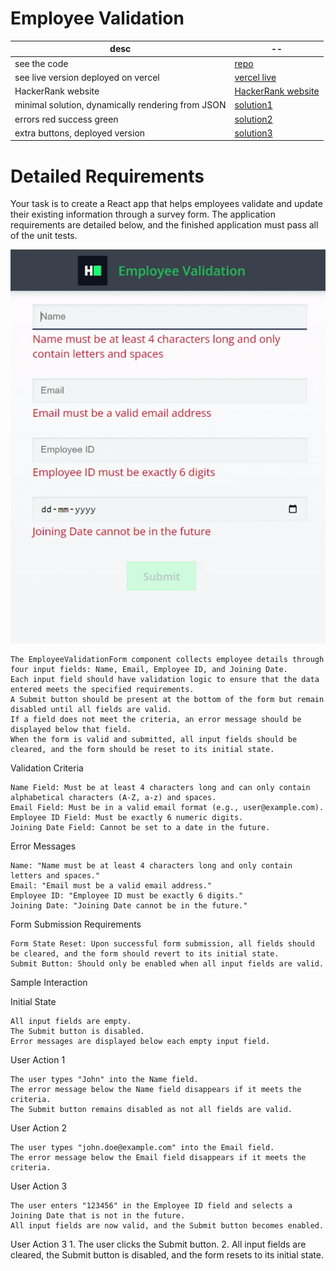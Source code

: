 # Employee Validation
|desc|--|
|--|--|
|see the code|[repo](https://github.com/attila5287/hackerrank-react-employee-validation) |
|see live version deployed on vercel|[vercel live](https://vercel.com/attila5287s-projects/hackerrank-react-employee-validation) |
|HackerRank website|[HackerRank website](https://www.hackerrank.com/challenges/employee-validation/) |
|minimal solution, dynamically rendering from JSON|[solution1](./solution1.md) |
|errors  red success green|[solution2](./solution2.md) |
|extra buttons, deployed version|[solution3](./solution3.md) |





# Detailed Requirements
Your task is to create a React app that helps employees validate and update their existing information through a survey form. The application requirements are detailed below, and the finished application must pass all of the unit tests.

![alt](./public/gif.gif)

    The EmployeeValidationForm component collects employee details through four input fields: Name, Email, Employee ID, and Joining Date.
    Each input field should have validation logic to ensure that the data entered meets the specified requirements.
    A Submit button should be present at the bottom of the form but remain disabled until all fields are valid.
    If a field does not meet the criteria, an error message should be displayed below that field.
    When the form is valid and submitted, all input fields should be cleared, and the form should be reset to its initial state.


Validation Criteria

    Name Field: Must be at least 4 characters long and can only contain alphabetical characters (A-Z, a-z) and spaces.
    Email Field: Must be in a valid email format (e.g., user@example.com).
    Employee ID Field: Must be exactly 6 numeric digits.
    Joining Date Field: Cannot be set to a date in the future.


Error Messages

    Name: "Name must be at least 4 characters long and only contain letters and spaces."
    Email: "Email must be a valid email address."
    Employee ID: "Employee ID must be exactly 6 digits."
    Joining Date: "Joining Date cannot be in the future."


Form Submission Requirements

    Form State Reset: Upon successful form submission, all fields should be cleared, and the form should revert to its initial state.
    Submit Button: Should only be enabled when all input fields are valid.


Sample Interaction

Initial State

    All input fields are empty.
    The Submit button is disabled.
    Error messages are displayed below each empty input field.

User Action 1

    The user types "John" into the Name field.
    The error message below the Name field disappears if it meets the criteria.
    The Submit button remains disabled as not all fields are valid.

User Action 2

    The user types "john.doe@example.com" into the Email field.
    The error message below the Email field disappears if it meets the criteria.

User Action 3

    The user enters "123456" in the Employee ID field and selects a Joining Date that is not in the future.
    All input fields are now valid, and the Submit button becomes enabled.

User Action 3 1. The user clicks the Submit button. 2. All input fields are cleared, the Submit button is disabled, and the form resets to its initial state.